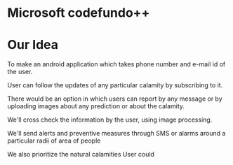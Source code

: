 # Microsoft codefundo++

# Our Idea 

To make an android application which takes phone number and e-mail id of the user.

User can follow the updates of any particular calamity by subscribing to it.

There would be an option in which users can report by any message or by uploading images about any prediction or about the calamity.

We'll cross check the information by the user, using image processing.

We'll send alerts and preventive measures through SMS or alarms around a particular radii of area of people

We also prioritize the natural calamities 
User could 
